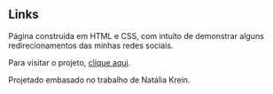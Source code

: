 ## Links 
Página construída em HTML e CSS, com intuíto de demonstrar alguns redirecionamentos das minhas redes sociais.

Para visitar o projeto, <a href="https://guttinnz.github.io/link-page/">clique aqui</a>.

Projetado embasado no trabalho de Natália Krein.
